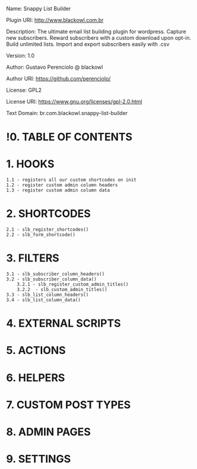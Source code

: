 Name: Snappy List Builder

Plugin URI:  http://www.blackowl.com.br

Description: The ultimate email list building plugin for wordpress. Capture new subscribers. Reward subscribers 
with a custom download upon opt-in. Build unlimited lists. Import and export subscribers easily with .csv

Version: 1.0

Author: Gustavo Perenciolo @ blackowl

Author URI: https://github.com/perenciolo/

License: GPL2

License URI: https://www.gnu.org/licenses/gpl-2.0.html

Text Domain: br.com.blackowl.snappy-list-builder


# !0. TABLE OF CONTENTS 


# 1. HOOKS
    1.1 - registers all our custom shortcodes on init
    1.2 - register custom admin column headers 
    1.3 - register custom admin column data 

# 2. SHORTCODES
    2.1 - slb_register_shortcodes()
    2.2 - slb_form_shortcode()

# 3. FILTERS
    3.1 - slb_subscriber_column_headers()
    3.2 - slb_subscriber_column_data()
        3.2.1 - slb_register_custom_admin_titles()
        3.2.2  - slb_custom_admin_titles()
    3.3 - slb_list_column_headers()
    3.4 - slb_list_column_data()

# 4. EXTERNAL SCRIPTS

# 5. ACTIONS

# 6. HELPERS

# 7. CUSTOM POST TYPES

# 8. ADMIN PAGES

# 9. SETTINGS
